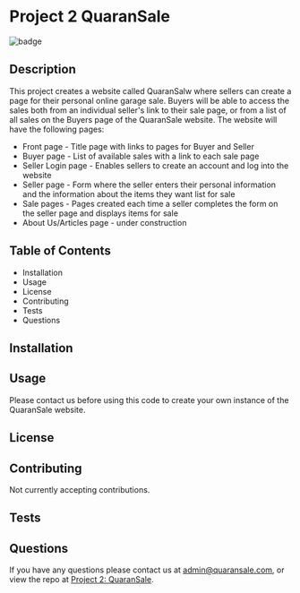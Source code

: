 # Project 2 QuaranSale

![badge](https://img.shields.io/badge/Language-JavaScript-brightgreen)

## Description
This project creates a website called QuaranSalw where sellers can create a page for their personal online garage sale.  Buyers will be able to access the sales both from an individual seller's link to their sale page, or from a list of all sales on the Buyers page of the QuaranSale website. The website will have the following pages:

* Front page - Title page with links to pages for Buyer and Seller
* Buyer page - List of available sales with a link to each sale page
* Seller Login page - Enables sellers to create an account and log into the website
* Seller page - Form where the seller enters their personal information and the information about the items they want list for sale
* Sale pages - Pages created each time a seller completes the form on the seller page and displays items for sale
* About Us/Articles page - under construction

## Table of Contents
* Installation
* Usage
* License
* Contributing
* Tests
* Questions

## Installation


## Usage
Please contact us before using this code to create your own instance of the QuaranSale website.

## License


## Contributing
Not currently accepting contributions.

## Tests


## Questions
If you have any questions please contact us at admin@quaransale.com, or view the repo at [Project 2: QuaranSale](https://github.com/MartinMartinez83/Project2).
